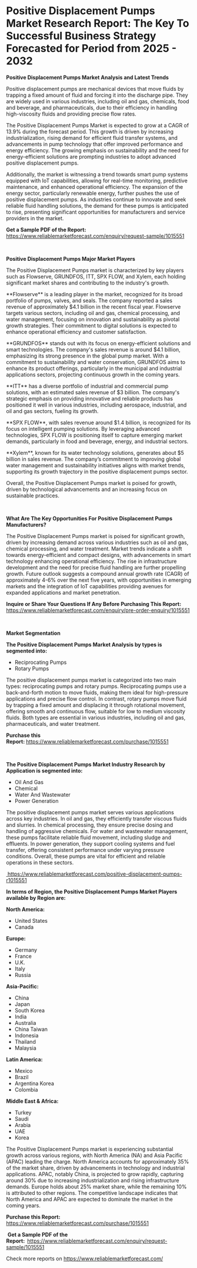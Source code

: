 <p><h1>Positive Displacement Pumps Market Research Report: The Key To Successful Business Strategy Forecasted for Period from 2025 - 2032</h1></p><p><strong>Positive Displacement Pumps Market Analysis and Latest Trends</strong></p>
<p><p>Positive displacement pumps are mechanical devices that move fluids by trapping a fixed amount of fluid and forcing it into the discharge pipe. They are widely used in various industries, including oil and gas, chemicals, food and beverage, and pharmaceuticals, due to their efficiency in handling high-viscosity fluids and providing precise flow rates.</p><p>The Positive Displacement Pumps Market is expected to grow at a CAGR of 13.9% during the forecast period. This growth is driven by increasing industrialization, rising demand for efficient fluid transfer systems, and advancements in pump technology that offer improved performance and energy efficiency. The growing emphasis on sustainability and the need for energy-efficient solutions are prompting industries to adopt advanced positive displacement pumps. </p><p>Additionally, the market is witnessing a trend towards smart pump systems equipped with IoT capabilities, allowing for real-time monitoring, predictive maintenance, and enhanced operational efficiency. The expansion of the energy sector, particularly renewable energy, further pushes the use of positive displacement pumps. As industries continue to innovate and seek reliable fluid handling solutions, the demand for these pumps is anticipated to rise, presenting significant opportunities for manufacturers and service providers in the market.</p></p>
<p><strong>Get a Sample PDF of the Report:&nbsp;</strong> <a href="https://www.reliablemarketforecast.com/enquiry/request-sample/1015551?utm_campaign=3538&utm_medium=2&utm_source=Github&utm_content=ia&utm_term=08042025&utm_id=positive-displacement-pumps">https://www.reliablemarketforecast.com/enquiry/request-sample/1015551</a></p>
<p>&nbsp;</p>
<p><strong>Positive Displacement Pumps Major Market Players</strong></p>
<p><p>The Positive Displacement Pumps market is characterized by key players such as Flowserve, GRUNDFOS, ITT, SPX FLOW, and Xylem, each holding significant market shares and contributing to the industry's growth.</p><p>**Flowserve** is a leading player in the market, recognized for its broad portfolio of pumps, valves, and seals. The company reported a sales revenue of approximately $4.1 billion in the recent fiscal year. Flowserve targets various sectors, including oil and gas, chemical processing, and water management, focusing on innovation and sustainability as pivotal growth strategies. Their commitment to digital solutions is expected to enhance operational efficiency and customer satisfaction.</p><p>**GRUNDFOS** stands out with its focus on energy-efficient solutions and smart technologies. The company's sales revenue is around $4.1 billion, emphasizing its strong presence in the global pump market. With a commitment to sustainability and water conservation, GRUNDFOS aims to enhance its product offerings, particularly in the municipal and industrial applications sectors, projecting continuous growth in the coming years.</p><p>**ITT** has a diverse portfolio of industrial and commercial pump solutions, with an estimated sales revenue of $3 billion. The company's strategic emphasis on providing innovative and reliable products has positioned it well in various industries, including aerospace, industrial, and oil and gas sectors, fueling its growth.</p><p>**SPX FLOW**, with sales revenue around $1.4 billion, is recognized for its focus on intelligent pumping solutions. By leveraging advanced technologies, SPX FLOW is positioning itself to capture emerging market demands, particularly in food and beverage, energy, and industrial sectors.</p><p>**Xylem**, known for its water technology solutions, generates about $5 billion in sales revenue. The company’s commitment to improving global water management and sustainability initiatives aligns with market trends, supporting its growth trajectory in the positive displacement pumps sector.</p><p>Overall, the Positive Displacement Pumps market is poised for growth, driven by technological advancements and an increasing focus on sustainable practices.</p></p>
<p>&nbsp;</p>
<p><strong>What Are The Key Opportunities For Positive Displacement Pumps Manufacturers?</strong></p>
<p><p>The Positive Displacement Pumps market is poised for significant growth, driven by increasing demand across various industries such as oil and gas, chemical processing, and water treatment. Market trends indicate a shift towards energy-efficient and compact designs, with advancements in smart technology enhancing operational efficiency. The rise in infrastructure development and the need for precise fluid handling are further propelling growth. Future outlook suggests a compound annual growth rate (CAGR) of approximately 4-6% over the next five years, with opportunities in emerging markets and the integration of IoT capabilities providing avenues for expanded applications and market penetration.</p></p>
<p><strong>Inquire or Share Your Questions If Any Before Purchasing This Report:</strong> <a href="https://www.reliablemarketforecast.com/enquiry/pre-order-enquiry/1015551?utm_campaign=3538&utm_medium=2&utm_source=Github&utm_content=ia&utm_term=08042025&utm_id=positive-displacement-pumps">https://www.reliablemarketforecast.com/enquiry/pre-order-enquiry/1015551</a></p>
<p>&nbsp;</p>
<p><strong>Market Segmentation</strong></p>
<p><strong>The Positive Displacement Pumps Market Analysis by types is segmented into:</strong></p>
<p><ul><li>Reciprocating Pumps</li><li>Rotary Pumps</li></ul></p>
<p><p>The positive displacement pumps market is categorized into two main types: reciprocating pumps and rotary pumps. Reciprocating pumps use a back-and-forth motion to move fluids, making them ideal for high-pressure applications and precise flow control. In contrast, rotary pumps move fluid by trapping a fixed amount and displacing it through rotational movement, offering smooth and continuous flow, suitable for low to medium viscosity fluids. Both types are essential in various industries, including oil and gas, pharmaceuticals, and water treatment.</p></p>
<p><strong>Purchase this Report:&nbsp;</strong><a href="https://www.reliablemarketforecast.com/purchase/1015551?utm_campaign=3538&utm_medium=2&utm_source=Github&utm_content=ia&utm_term=08042025&utm_id=positive-displacement-pumps">https://www.reliablemarketforecast.com/purchase/1015551</a></p>
<p>&nbsp;</p>
<p><strong>The Positive Displacement Pumps Market Industry Research by Application is segmented into:</strong></p>
<p><ul><li>Oil And Gas</li><li>Chemical</li><li>Water And Wastewater</li><li>Power Generation</li></ul></p>
<p><p>The positive displacement pumps market serves various applications across key industries. In oil and gas, they efficiently transfer viscous fluids and slurries. In chemical processing, they ensure precise dosing and handling of aggressive chemicals. For water and wastewater management, these pumps facilitate reliable fluid movement, including sludge and effluents. In power generation, they support cooling systems and fuel transfer, offering consistent performance under varying pressure conditions. Overall, these pumps are vital for efficient and reliable operations in these sectors.</p></p>
<p><a href="https://www.reliablemarketforecast.com/positive-displacement-pumps-r1015551?utm_campaign=3538&utm_medium=2&utm_source=Github&utm_content=ia&utm_term=08042025&utm_id=positive-displacement-pumps">&nbsp;https://www.reliablemarketforecast.com/positive-displacement-pumps-r1015551</a></p>
<p><strong>In terms of Region, the Positive Displacement Pumps Market Players available by Region are:</strong></p>
<p>
    <p> <strong> North America: </strong>
        <ul>
            <li>United States</li>
            <li>Canada</li>
        </ul>
        </p> 
    <p> <strong> Europe: </strong>
        <ul>
            <li>Germany</li>
            <li>France</li>
            <li>U.K.</li>
            <li>Italy</li>
            <li>Russia</li>
        </ul>
        </p> 
    <p> <strong> Asia-Pacific: </strong>
        <ul>
            <li>China</li>
            <li>Japan</li>
            <li>South Korea</li>
            <li>India</li>
            <li>Australia</li>
            <li>China Taiwan</li>
            <li>Indonesia</li>
            <li>Thailand</li>
            <li>Malaysia</li>
        </ul>
        </p> 
    <p> <strong> Latin America: </strong>
        <ul>
            <li>Mexico</li>
            <li>Brazil</li>
            <li>Argentina Korea</li>
            <li>Colombia</li>
        </ul>
        </p> 
    <p> <strong> Middle East & Africa: </strong>
        <ul>
            <li>Turkey</li>
            <li>Saudi</li>
            <li>Arabia</li>
            <li>UAE</li>
            <li>Korea</li>
        </ul>
    </p>
    </p>
<p><p>The Positive Displacement Pumps market is experiencing substantial growth across various regions, with North America (NA) and Asia Pacific (APAC) leading the charge. North America accounts for approximately 35% of the market share, driven by advancements in technology and industrial applications. APAC, notably China, is projected to grow rapidly, capturing around 30% due to increasing industrialization and rising infrastructure demands. Europe holds about 25% market share, while the remaining 10% is attributed to other regions. The competitive landscape indicates that North America and APAC are expected to dominate the market in the coming years.</p></p>
<p><strong>Purchase this Report: </strong><a href="https://www.reliablemarketforecast.com/purchase/1015551?utm_campaign=3538&utm_medium=2&utm_source=Github&utm_content=ia&utm_term=08042025&utm_id=positive-displacement-pumps">https://www.reliablemarketforecast.com/purchase/1015551</a></p>
<p>&nbsp;<strong>Get a Sample PDF of the Report:&nbsp;&nbsp;</strong><a href="https://www.reliablemarketforecast.com/enquiry/request-sample/1015551?utm_campaign=3538&utm_medium=2&utm_source=Github&utm_content=ia&utm_term=08042025&utm_id=positive-displacement-pumps">https://www.reliablemarketforecast.com/enquiry/request-sample/1015551</a></p>
<p><strong></strong></p>
<p>Check more reports on <a href="https://www.reliablemarketforecast.com/?utm_campaign=3538&utm_medium=2&utm_source=Github&utm_content=ia&utm_term=08042025&utm_id=positive-displacement-pumps">https://www.reliablemarketforecast.com/</a></p>